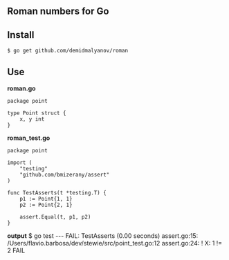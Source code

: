 ## Roman numbers for Go

## Install

    $ go get github.com/demidmalyanov/roman

## Use

**roman.go**

    package point

    type Point struct {
        x, y int
    }

**roman_test.go**


    package point

    import (
        "testing"
        "github.com/bmizerany/assert"
    )

    func TestAsserts(t *testing.T) {
        p1 := Point{1, 1}
        p2 := Point{2, 1}

        assert.Equal(t, p1, p2)
    }

**output**
    $ go test
     --- FAIL: TestAsserts (0.00 seconds)
	 assert.go:15: /Users/flavio.barbosa/dev/stewie/src/point_test.go:12
         assert.go:24: ! X: 1 != 2
	 FAIL

